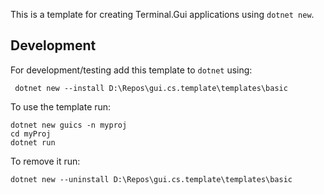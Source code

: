 This is a template for creating Terminal.Gui applications using `dotnet new`.

## Development
For development/testing add this template to `dotnet` using:

```
 dotnet new --install D:\Repos\gui.cs.template\templates\basic
```

To use the template run:

```
dotnet new guics -n myproj
cd myProj
dotnet run
```

To remove it run:

```
dotnet new --uninstall D:\Repos\gui.cs.template\templates\basic
```